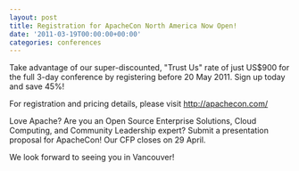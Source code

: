 ```yaml
---
layout: post
title: Registration for ApacheCon North America Now Open!
date: '2011-03-19T00:00:00+00:00'
categories: conferences
---
```

<p>Take advantage of our super-discounted, "Trust Us" rate of just US$900 for the full 3-day conference by registering before 20 May 2011.&nbsp;Sign up today and save&nbsp;45%!
</p>
<p>For&nbsp;registration and&nbsp;pricing details, please visit <a href="http://apachecon.com/">http://apachecon.com/</a>
</p>
<p>Love Apache?&nbsp;Are you an Open Source Enterprise Solutions, Cloud Computing, and Community Leadership expert? Submit a presentation proposal for ApacheCon!&nbsp;Our CFP closes on 29 April.
</p>
<p>We look forward to seeing you in Vancouver!
</p>
